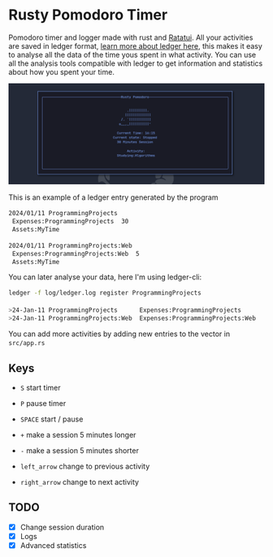 # Rusty Pomodoro Timer

Pomodoro timer and logger made with rust and [Ratatui](https://ratatui.rs/).
All your activities are saved in ledger format, [learn more about ledger here](https://ledger-cli.org/doc/ledger3.html), this makes it easy to analyse all the data of the time yous spent in what activity. You can use all the analysis tools compatible with ledger to get information and statistics about how you spent your time.

![example](./assets/screenshot.png)

This is an example of a ledger entry generated by the program

```
2024/01/11 ProgrammingProjects
 Expenses:ProgrammingProjects  30
 Assets:MyTime

2024/01/11 ProgrammingProjects:Web
 Expenses:ProgrammingProjects:Web  5
 Assets:MyTime
```

You can later analyse your data, here I'm using ledger-cli:
```bash
ledger -f log/ledger.log register ProgrammingProjects 

>24-Jan-11 ProgrammingProjects      Expenses:ProgrammingProjects       30   30
>24-Jan-11 ProgrammingProjects:Web  Expenses:ProgrammingProjects:Web   5    35
```

You can add more activities by adding new entries to the vector in `src/app.rs`

## Keys

- `S` start timer

- `P` pause timer 

- `SPACE` start / pause

- `+` make a session 5 minutes longer

- `-` make a session 5 minutes shorter

- `left_arrow` change to previous activity

- `right_arrow` change to next activity


## TODO
- [x] Change session duration
- [x] Logs
- [x] Advanced statistics
